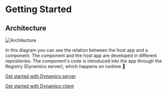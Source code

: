 # Getting Started
## Architecture
![Architecture](https://user-images.githubusercontent.com/13674505/60023087-c32c4100-969d-11e9-9fd4-6c25107dc69b.png)

In this diagram you can see the relation between the host app and a component. The component and the host app are developed in different repositories. The component's code is introduced into the app through the Registry (Dynamico server), which happens on runtime 🤯

[Get started with Dynamico server](./server/readme.md)

[Get started with Dynamico client](./client/readme.md)